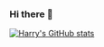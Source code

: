 ### Hi there 👋

[![Harry's GitHub stats](https://github-readme-stats.vercel.app/api?username=bardenHa)](https://github.com/bardenHa/github-readme-stats)

<!--
**bardenHa/bardenHa** is a ✨ _special_ ✨ repository because its `README.md` (this file) appears on your GitHub profile.

Here are some ideas to get you started:

- 🔭 I’m currently working on ...
- 🌱 I’m currently learning ...
- 👯 I’m looking to collaborate on ...
- 🤔 I’m looking for help with ...
- 💬 Ask me about ...
- 📫 How to reach me: ...
- 😄 Pronouns: ...
- ⚡ Fun fact: ...
-->
